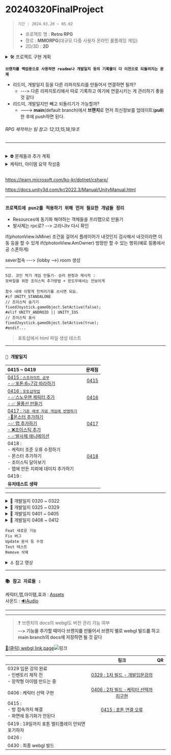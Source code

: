 <!-- 주석 -->
<!-- 주석 
```
[![Hits](https://hits.seeyoufarm.com/api/count/incr/badge.svg?url=https%3A%2F%2Fgithub.com%2Fs8st%2Fhit-counter&count_bg=%2379C83D&title_bg=%23555555&icon=&icon_color=%23E7E7E7&title=hits&edge_flat=false)](https://hits.seeyoufarm.com)
```


-->


# 20240320FinalProject

<!-- 
[![Hits](https://hits.seeyoufarm.com/api/count/incr/badge.svg?url=https%3A%2F%2Fgithub.com%2Fs8st%2Fhit-counter&count_bg=%2300f&title_bg=%23000000&icon=unity.svg&icon_color=%23ff0000&title=이것은왔다갔다_저장만해도숫자가계속올라가는구만_띄어쓰기는_안되는가???&edge_flat=false)](https://hits.seeyoufarm.com)
-->

> `기간 : 2024.03.20 ~ 05.02`
>- 프로젝트 명 : **Retro RPG**
>- 장르 :  **MMORPG**(대규모 다중 사용자 온라인 롤플레잉 게임)
>- 2D/3D : **2D**


<details >
    <summary >🛠 프로젝트 구현 계획  </summary> 

### 필수 구현사항을 먼저 구현하고 시간이 남으면 선택 사항까지 구현 

`게임 개발 입문 강의의 TopDown방식으로 제작하고 아래 요소를 추가 `    


- 필수 구현:
    - [x] 개발 입문 강의를 기초로 TopDown rpg만들기(기초적인 게임 뼈대)
    - [ ] 개발 입문 강의의 케릭터에 새로운 무기와 아이템으로 변경
    - [ ] 개발 입문 강의의 UI와 맵 등을 변형해서 사용해 보자
    - [ ] 개발 입문 강의에서 다룬 다양한 아이템 적용하기  
    - [ ] ❌ 숙련과정에 나온 인벤토리 적용하기(아이템과 상호작용) :  
---> `2주 정도 시도했지만 기본 지식의 부족으로 포기하고 다른 부분을 먼저 구현하기로 결정 `

<br>

- 추가 선택 구현
    - ✅ webgl로 빌드(pc나 안드로이드보다 오류가 많아서 추가 구현사항으로)
    - [ ] 멀티플레이를 위한 포톤추가(포톤 20명까지 무료)
    - [ ] 모바일에서도 호환되게 터치와 조이스틱 키 추가


</details>    

  

**`브랜치를 백업용으로 사용하면 readme나 개발일지 등의 기록물이 다 이전으로 되돌려지는 문제`** 
- 리드미, 개발일지 등을 다른 리파지토리를 만들어서 연결하면 될까?
  - ---> 다른 리파지토리에서 따로 기록하고 여기에 연결시키는 게 관리하기 좋을 것 같다
- 리드미, 개발일지만 빼고 되돌리기가 가능할까?
    - ---> **main**(default branch)에서 **브랜치**로 먼저 최신정보를 업데이트(**pull**)한 후에 push하면 된다.




###### RPG 제작하는 팀 참고: 12,13,15,18,19조  
---  



 

<br>  


<details >
    <summary >  ⛔ 문제들과 추가 계획  </summary> 

![alt text](image.png)  
- ❌ **~인벤토리 구현하기~**
- [ ] deathzone 설정하기 --> 맵 테투리에 설정
- [ ] 발사체 별로 충돌 이펙트 --> 강의의 파티클이나 에셋의 스프라이트
- ✅ 몬스터 이동을 안하는 문제
- [ ] 몬스터 애니메이션 
- 🔺 발사체마다 사운드 
- [ ] 그림자 스프라이트 추가하기
- [ ] 아이템마다 AttackSo를 만들고 스탯 구분하기
- [ ] 물약 아이템 statsModifier에 AttackSo추가하기
- ✅ wave 증가마다 몬스터 발생 --> wave삭제하고 스폰 지점에서 발생으로 변경하기
- [ ] 맵 다양화하기 --> 포톤으로 멀티플레이 구현이 힘들 경우 다양한 맵에서 싱글플레이 할 수 있도록
    - [ ] 버블버블,봄버맨,스노우브로스,텀블팝 맵 참고
- [ ] 케릭터 포토샵으로 만들기 : 버블버블,봄버맨,스노우브로스,텀블팝 참고  
https://kjk-dev.notion.site/Spawn-Monster-6786e1326071408382c6f02ed306f935

</details>  









<details >
    <summary >케릭터, 아이템 요약 작성중   </summary> 

|||
|:------:|:------:|
|[물약아이템](storageFiles/아이템/Item.md)||
|케릭터||
|맵||
|장비||
|발사체||
|배경음악|[BGM_03.webm](https://github.com/s8st/20240320FinalProject/assets/153998744/abcd1068-a734-485c-bbb0-cda85fa117e7)|


[BGM_03.webm](https://github.com/s8st/20240320FinalProject/assets/153998744/abcd1068-a734-485c-bbb0-cda85fa117e7)
</details>  


<br>  



https://learn.microsoft.com/ko-kr/dotnet/csharp/    

https://docs.unity3d.com/kr/2022.3/Manual/UnityManual.html  





---  

### `프로젝트에 pun2를 적용하기 위해 먼저 필요한 개념들 정리`

- Resources에 동기화 해야하는 객체들을 프리팹으로 만들기
- 발사체는 rpc로? --> 고라니tv 다시 확인

 if(photonView.IsMine) 조건을 걸어서 플레이어가 내것인지 검사해서 내것이라면 이동 등을 할 수 있게
 if(!photonView.AmOwner) 방장만 할 수 있는 행위(예로 핑퐁에서 공 스폰하게)
 
sever접속 ---> (lobby -->) room 생성  



---  

```
5강. 코인 먹기 게임 만들기- 승리 판정과 재시작 :
모바일을 위한 조이스틱 추가방법 + 윈도우에서는 안보이게

함수 내에 이렇게 전처리기를 쓰시면 되요.
#if UNITY_STANDALONE
// 조이스틱 숨기기
fixedJoystick.gameObject.SetActive(false);
#elif UNITY_ANDROID || UNITY_IOS
// 조이스틱 표시
fixedJoystick.gameObject.SetActive(true);
#endif...

```


> 포토샵에서 html 파일 생성 테스트  

---  




### `📝 개발일지  `

| 0415 ~ 0419   | | 문제점    |
|:------------------|------------------:|------------------:|
|[0415 : `스프라이트 공부` <br> - ✅포톤:6~7강 따라하기](storageFiles/schedule/0415.md) ||[0415](storageFiles/trouble/0415T.md)|
|[0416 : `포토샵작업`<br>- ✅스노우맨 케릭터 추가<br>- ✅ 물풍선 만들기 ](storageFiles/schedule/0416.md)  ||[0416](storageFiles/trouble/0416T.md)|
|[0417 : `기존 에셋 자료 게임에 반영하기`<br>-🔺몬스터 추가하기 <br>-✅ 맵 추가하기<br>- ❌조이스틱 추가<br>- ✅발사체 애니메이션](storageFiles/schedule/0417.md)||[0417](storageFiles/trouble/0417T.md)|
|0418 : <br>- 케릭터 조준 오류 수정하기 <br>- 몬스터 추가하기  <br>- 조이스틱 달아보기 <br>- 맵에 만든 지뢰에 데미지 추가하기  ||[0418](storageFiles/trouble/0418T.md)||
|0419 : |||
|**유저테스트 생략** |||




--- 

<details >
    <summary > 📝 개발일지 0320 ~ 0322   </summary> 

```mermaid
gantt
    title ⚙ 주간 계획 0320 ~0322 ⚙
    dateFormat  YYYY-MM-DD
    section 21일 목
    움직임 구현         :a1, 2024-03-21, 1d
   맵 구현     : 2024-03-21, 1d
     충돌      :2024-03-21  , 2d
    section 22일 금
    
    공격      : 2024-03-22,1d
    아이템 구상하기      : 2024-03-22,1d
            

```

|0320 ~ 0322|문제점|
|--|--|
|[0320:프로젝트 시작](storageFiles/schedule/0320.md)|[0320:문제](storageFiles/trouble/0320Trb.md)|
|[0321:이동,맵 구현하기](storageFiles/schedule/0321.md)|[0321:이동문제](storageFiles/trouble/0321T.md)|
|[0322:아이템 정리하기](storageFiles/schedule/0322.md)||
</details> 


<details >
    <summary >📝 개발일지 0325 ~ 0329  </summary> 


```mermaid
gantt
    title 🎡 주간 계획 0325 ~ 0329 
    dateFormat  MM-DD

    section  
    ⏳ 개발입문강의 모두 적용하기 :a1, 03-25, 5d
    
    section 25일 ~26일
    오브젝트 풀 구현, 애니메이션 컨트롤          : 03-25, 2d
    
    section 25일 ~ 27일 
    적, 넉백 구현          : 03-25, 2d
    

    
    데미지 피격, 파티클 구현             :03-26  , 3d
    
    section 27일 ~29일     
    사운드 컨트롤, UI, 로직구현     : 03-27,3d
        
    스텟 계산하기, 아이템      : 03-28,2d
    로직 강화하기      : 03-28,2d
            

```


| 0325 ~ 0329    |  문제점    |
|:------------------:|:------------------:|
|[0325 : 오브젝트 풀](storageFiles/schedule/0325.md)           |           |
|[0326 : 애니메이션,적,피격](storageFiles/schedule/0326.md)          | [0326 : 애니메이션 문제](storageFiles/trouble/0326T.md)           |
|[0327 : 사운드,UI,로직,스탯,아이템 ](storageFiles/schedule/0327.md)           |[0327 : 파티클종류,몬스터이동](storageFiles/trouble/0327T.md)           |
|   [0328:게임 개발 숙련 강의 복습하기 ](storageFiles/schedule/0328.md)       |      [0328 : 깃 충돌](storageFiles/trouble/0328T.md)      |
|        0329   |        [0329 :기존 작업과 새 작업 차이](storageFiles/trouble/0329T.md)    |

</details>  

<details >
    <summary > 📝 개발일지 0401 ~ 0405   </summary> 

```mermaid
gantt
    title 🎡 주간 계획 0401 ~ 0405 
    dateFormat  MM-DD

    section  
    ⏳ 인벤토리, 아이템 등 기본 요소 완성하기 :a1, 04-01, 5d
    
    section 1일 ~ 3일
    장착 아이템, 소비 아이템             : 04-01, 3d
    인벤토리 구현                       : 04-01, 3d


    section 2일 ~ 4일 
    인벤토리 수정                       : 04-02, 2d
    4가지 케릭터 구현                   : 04-02, 2d
    
  
    
    section 3일 ~ 5일     
    몬스터 발생구역 만들기                           : 04-03,2d
    맵 추가                             : 04-04,2d
        

```
### `📝 개발일지  `

| 0401 ~ 0405    |  문제점    |
|:------------------|------------------:|
|0401|[0401:아이템문제](storageFiles/trouble/0401T.md)|
|[0402: 케릭터 선택창](storageFiles/schedule/0402.md)|[0402:시네머신confiner](storageFiles/trouble/0402T.md)|
|[0403: InputSystem](storageFiles/schedule/0403.md)|[0403:스크립트-프리팹오류](storageFiles/trouble/0403T.md)|
|[0404: 몬스터 발생구역 수정하기](storageFiles/schedule/0404.md)|[0404:while문 오류](storageFiles/trouble/0404T.md)|
|[0405:케릭터 선택  ](storageFiles/schedule/0405.md)|[0405: 케릭터선택,인벤토리,아이템,상호작용](storageFiles/trouble/0405T.md)|

</details >  


<details >
    <summary > 📝 개발일지 0408 ~ 0412  </summary> 


```mermaid
gantt
    title 🎡 주간 계획 0408 ~ 0412 
    dateFormat  MM-DD

    section  
    ⏳ 인벤토리, 케릭터, 발사체, 맵 :a1, 04-08, 5d
    
    section 8일 
    인벤토리               : crit,04-08, 1d
    포토샵 작업 (케릭터, 맵, 발사체)                  : 04-08, 4d


    section 10일  
    스텟 수정, 애니메이션                       : 04-09, 4d
    

```


### `📝 개발일지  `

|0408 ~ 0412    |      |
|:------------------:|:------------------:|
|[0408:인벤토리](storageFiles/schedule/0408.md)||
|[0409:인벤토리구현](storageFiles/schedule/0409.md)||
|0410 : 선거 휴일| 선거 휴일|
|[0411 : 프로젝트 계획 수정](storageFiles/schedule/0411.md)||
|[0412 : 포톤 공부](storageFiles/schedule/0412.md)||




</details>  




```
Feat 새로운 기능
Fix 버그
Update 문서 등 수정
Test 테스트
Remove 삭제
```


<details >
    <summary > ⚓ 참고 영상  </summary>  

 

<br>

|    |     |   |
|:------------------:|:------------------:|:------------------:|
|[케릭터 선택 방법](https://www.youtube.com/watch?v=pRw_YzkZThc&list=WL&index=1)|[inputsystem 사용법](https://www.youtube.com/watch?v=dsLBzrbo-Vs)|[게코딩 GeCoding](https://www.youtube.com/playlist?list=PLB8IH8T8K71ywWrrY-oKIVd1NBGUmpwh0)|
||||
|[포톤 : 고라니tv](https://www.youtube.com/playlist?list=PL3KKSXoBRRW3YE4UMnRH762vOhSHLdnpK)|[포톤 : 유니티쳐](https://www.youtube.com/playlist?list=PLR7ZBZc9XtFKaHIkPX3p7BETP8XGJLVVs)|[레트로 retr0 :<br>유니티 UNet 멀티플레이어 게임 개발하기](https://www.youtube.com/playlist?list=PLctzObGsrjfxQ6A8KX1heuQaNkL5xMA2D)|
|[레트로 retr0 :<br>유니티 멀티플레이어 네트워크 게임 한방에 만들기](https://www.youtube.com/playlist?list=PLctzObGsrjfwF7kkoraWb235U8Z602gx1)|||
||||
|[깃허브블로그 1부](https://www.youtube.com/playlist?list=PLIMb_GuNnFwfQBZQwD-vCZENL5YLDZekr)|[깃허브블로그 2부](https://www.youtube.com/playlist?list=PLIMb_GuNnFwfMm3alTSOmDK4AnpdG7USY)|[깃허브블로그](https://www.youtube.com/playlist?list=PL7nkwz9MkASx1wxXK51n7KtwQyXgoNL70)|
||||
|[**유니티 맵,fx 등 : 코더캣**](https://www.youtube.com/@seranine/playlists)|[곽영호 : 유니티 스프라이트 이해하기](https://www.youtube.com/watch?v=u_5tUu9f9OQ)||
|[[엔큐브] 유니티 2D 게임개발 기초 강좌](https://www.youtube.com/playlist?list=PLgX2DtsPa7hPGQznz3M6mIOokXVtrXKkC)|||
|[`고박사 유니티 기초강의`: **16강**](https://www.youtube.com/playlist?list=PLC2Tit6NyVieQ6vVq9HX9zEJKjPZ8QNcn)|||


</details>  


---

### `📚 참고 자료들 : `
케릭터,맵,아이템,효과   :  [Assets](storageFiles/References/ref_character_map_fx.md)  
사운드 :  [🔊Audio](storageFiles/References/ref_sound.md) 

---  

<!-- <details >
    <summary >`📝 개발일지  `  </summary> 


||링크|QR|
|--|:--:|:--:|
|0329 입문 강의 완료 <br> - 인벤토리 제작 전<br> - 장착형 아이템 만드는 중 |[webgl test](https://s8st.github.io/20240320FinalProject/)|![1l5Jj](https://github.com/s8st/20240320FinalProject/assets/153998744/f8bf26e7-5129-4b23-bd27-4916d5c29a13)  |


</details>  
 -->





---  
> ❓ 브랜치의 docs의 webgl도 버전 관리 가능 여부  
> **--> 기능을 추가할 때마다 브랜치를 만들어서 브랜치 별로 webgl 빌드를 하고 main branch의 docs에 저장하면 될 것 같다**


[🎉(클릭) webgl link page](https://s8st.github.io/20240320FinalProject/)![링크](https://github.com/s8st/20240320FinalProject/assets/153998744/00db9248-3142-4cbf-9de4-76e593ef938a)

||링크|QR|
|--|:--:|:--:|
|0329 입문 강의 완료 <br> - 인벤토리 제작 전<br> - 장착형 아이템 만드는 중 |[0329 : 1차 빌드 - 개발입문강의](https://s8st.github.io/20240320FinalProject/1/index.html)  |  |
|0406 : 케릭터 선택 구현|[0406 : 2차 빌드 -케릭터 선택까지구현](https://s8st.github.io/20240320FinalProject/2/index.html)||
|0415 : <br>- 방 접속까지 해결 <br>- 화면에 동기화가 안된다|[0415 : 포톤 연결 오류](https://s8st.github.io/20240320FinalProject/3/index.html)  ||
|0419 : 19일까지 포톤 멀티플레이 안되면 포기하자|||
|0426 : |||
|0430 : 최종 webgl 빌드|||






<!-- <details >
    <summary >`📝 개발일지  `  </summary> 


`📝 개발일지  `

|    |  문제점    |
|:------------------:|:------------------:|
|`[날짜 : ](storageFiles/schedule/날짜.md)`||
|||
|||
|||
|||


</details>  
 -->

